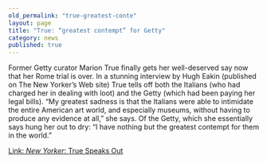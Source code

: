 ```yaml
---
old_permalink: "true-greatest-conte"
layout: page
title: "True: “greatest contempt” for Getty"
category: news
published: true
---
```


Former Getty curator Marion True finally gets her well-deserved say now that her Rome trial is over. In a stunning interview by Hugh Eakin (published on The New Yorker’s Web site) True tells off both the Italians (who had charged her in dealing with loot) and the Getty (which had been paying her legal bills). “My greatest sadness is that the Italians were able to intimidate the entire American art world, and especially museums, without having to produce any evidence at all,” she says. Of the Getty, which she essentially says hung her out to dry: “I have nothing but the greatest contempt for them in the world.”

[Link: _New Yorker_: True Speaks Out](http://www.newyorker.com/online/blogs/newsdesk/2010/10/marion-true.html)